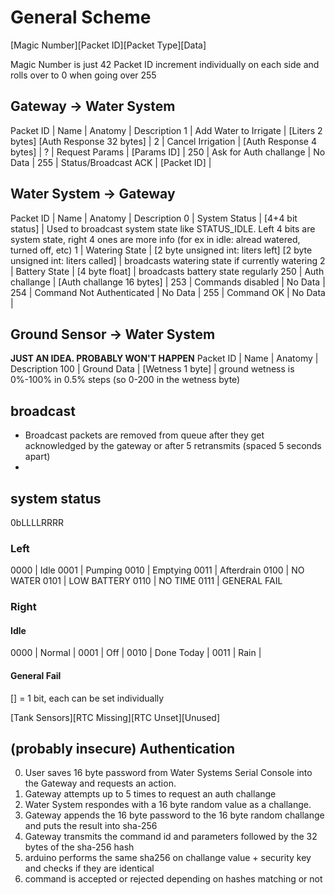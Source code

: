 
# General Scheme
[Magic Number][Packet ID][Packet Type][Data]

Magic Number is just 42
Packet ID increment individually on each side and rolls over to 0 when going over 255

## Gateway -> Water System
Packet ID | Name | Anatomy | Description
1 | Add Water to Irrigate | [Liters 2 bytes] [Auth Response 32 bytes] |
2 | Cancel Irrigation | [Auth Response 4 bytes] |
? | Request Params | [Params ID] |
250 | Ask for Auth challange | No Data |
255 | Status/Broadcast ACK | [Packet ID] |

## Water System -> Gateway
Packet ID | Name | Anatomy | Description
0 | System Status | [4+4 bit status] | Used to broadcast system state like STATUS_IDLE. Left 4 bits are system state, right 4 ones are more info (for ex in idle: alread watered, turned off, etc)
1 | Watering State | [2 byte unsigned int: liters left] [2 byte unsigned int: liters called] | broadcasts watering state if currently watering
2 | Battery State | [4 byte float] | broadcasts battery state regularly
250 | Auth challange | [Auth challange 16 bytes] |
253 | Commands disabled | No Data |
254 | Command Not Authenticated | No Data |
255 | Command OK | No Data |

## Ground Sensor -> Water System
**JUST AN IDEA. PROBABLY WON'T HAPPEN**
Packet ID | Name | Anatomy | Description
100 | Ground Data | [Wetness 1 byte] | ground wetness is 0%-100% in 0.5% steps (so 0-200 in the wetness byte)

## broadcast
 * Broadcast packets are removed from queue after they get acknowledged by the gateway or after 5 retransmits (spaced 5 seconds apart)
 * 

## system status
0bLLLLRRRR
### Left
0000 | Idle
0001 | Pumping
0010 | Emptying
0011 | Afterdrain
0100 | NO WATER
0101 | LOW BATTERY
0110 | NO TIME
0111 | GENERAL FAIL
### Right
#### Idle
0000 | Normal | 
0001 | Off | 
0010 | Done Today | 
0011 | Rain | 
#### General Fail
[] = 1 bit, each can be set individually

[Tank Sensors][RTC Missing][RTC Unset][Unused]

## (probably insecure) Authentication
 0. User saves 16 byte password from Water Systems Serial Console into the Gateway and requests an action.
 1. Gateway attempts up to 5 times to request an auth challange
 2. Water System respondes with a 16 byte random value as a challange.
 3. Gateway appends the 16 byte password to the 16 byte random challange and puts the result into sha-256
 4. Gateway transmits the command id and parameters followed by the 32 bytes of the sha-256 hash
 5. arduino performs the same sha256 on challange value + security key and checks if they are identical
 6. command is accepted or rejected depending on hashes matching or not
